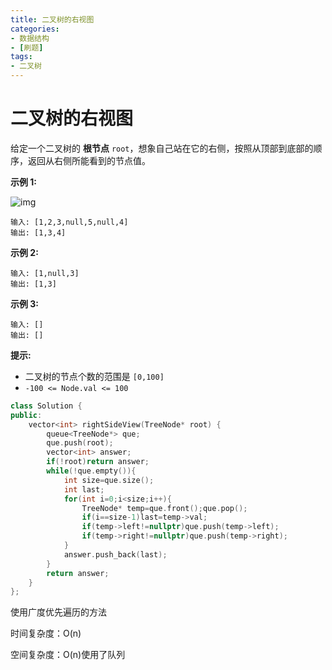```yaml
---
title: 二叉树的右视图
categories:
- 数据结构
- [刷题]
tags:
- 二叉树
---
```

# 二叉树的右视图

给定一个二叉树的 **根节点** `root`，想象自己站在它的右侧，按照从顶部到底部的顺序，返回从右侧所能看到的节点值。

 

**示例 1:**

![img](https://assets.leetcode.com/uploads/2021/02/14/tree.jpg)

```
输入: [1,2,3,null,5,null,4]
输出: [1,3,4]
```

**示例 2:**

```
输入: [1,null,3]
输出: [1,3]
```

**示例 3:**

```
输入: []
输出: []
```

 

**提示:**

- 二叉树的节点个数的范围是 `[0,100]`
- `-100 <= Node.val <= 100` 

```cpp
class Solution {
public:
    vector<int> rightSideView(TreeNode* root) {
        queue<TreeNode*> que;
        que.push(root);
        vector<int> answer;
        if(!root)return answer;
        while(!que.empty()){
            int size=que.size();
            int last;
            for(int i=0;i<size;i++){
                TreeNode* temp=que.front();que.pop();
                if(i==size-1)last=temp->val;
                if(temp->left!=nullptr)que.push(temp->left);
                if(temp->right!=nullptr)que.push(temp->right);
            }
            answer.push_back(last);
        }
        return answer;
    }
};
```

使用广度优先遍历的方法

时间复杂度：O(n)

空间复杂度：O(n)使用了队列